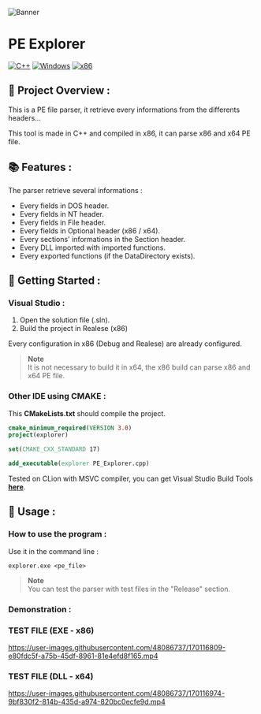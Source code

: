 ![Banner](https://user-images.githubusercontent.com/48086737/170073956-f6100e8b-a6ac-4207-a2d5-da79f69ad05b.png)

# PE Explorer 

[![C++](https://img.shields.io/badge/language-C%2B%2B-%23f34b7d.svg?style=for-the-badge&logo=appveyor)](https://en.wikipedia.org/wiki/C%2B%2B) [![Windows](https://img.shields.io/badge/platform-Windows-0078d7.svg?style=for-the-badge&logo=appveyor)](https://en.wikipedia.org/wiki/Microsoft_Windows) [![x86](https://img.shields.io/badge/arch-x86-red.svg?style=for-the-badge&logo=appveyor)](https://en.wikipedia.org/wiki/X86)

## 📖 Project Overview :

This is a PE file parser, it retrieve every informations from the differents headers...

This tool is made in C++ and compiled in x86, it can parse x86 and x64 PE file.

## :books: Features :

The parser retrieve several informations :

- Every fields in DOS header. 
- Every fields in NT header.
- Every fields in File header.
- Every fields in Optional header (x86 / x64).
- Every sections' informations in the Section header.
- Every DLL imported with imported functions.
- Every exported functions (if the DataDirectory exists).

## 🚀 Getting Started :

### Visual Studio :

1. Open the solution file (.sln).
2. Build the project in Realese (x86)

Every configuration in x86 (Debug and Realese) are already configured.

> **Note** <br>
> It is not necessary to build it in x64, the x86 build can parse x86 and x64 PE file.

### Other IDE using CMAKE :

This **CMakeLists.txt** should compile the project.

```cmake
cmake_minimum_required(VERSION 3.0)
project(explorer)

set(CMAKE_CXX_STANDARD 17)

add_executable(explorer PE_Explorer.cpp)
```

Tested on CLion with MSVC compiler, you can get Visual Studio Build Tools [**here**](https://visualstudio.microsoft.com/fr/downloads/?q=build+tools).

## :test_tube: Usage :
### How to use the program :

Use it in the command line :

```
explorer.exe <pe_file>
```
> **Note** <br>
> You can test the parser with test files in the "Release" section.

### Demonstration :

### TEST FILE (EXE - x86)

https://user-images.githubusercontent.com/48086737/170116809-e80fdc5f-a75b-45df-8961-81e4efd8f165.mp4

### TEST FILE (DLL - x64)

https://user-images.githubusercontent.com/48086737/170116974-9bf830f2-814b-435d-a974-820bc0ecfe9d.mp4

